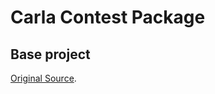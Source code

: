 # Carla Contest Package

## Base project

[Original Source](https://github.com/NETH-TDET-Programing-Contest/FY2021/commit/df42619317c9fc2845064beb6afc164afe2e3a75).